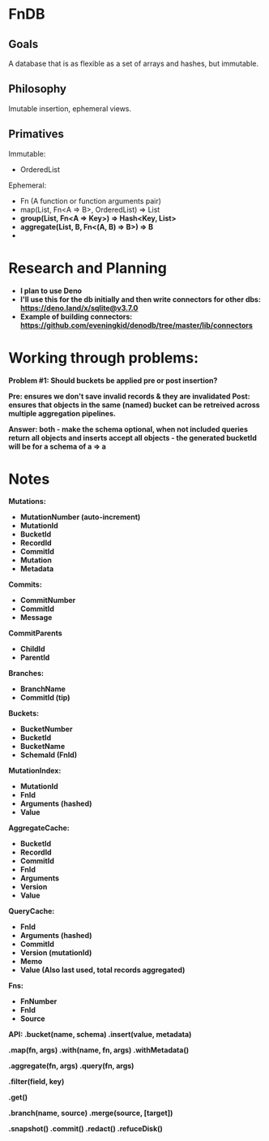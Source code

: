 FnDB
========


Goals
--------

A database that is as flexible as a set of arrays and hashes, but immutable.

Philosophy
--------

Imutable insertion, ephemeral views.

Primatives
--------

Immutable:
- OrderedList

Ephemeral:
- Fn (A function or function arguments pair)
- map(List<A>, Fn<A => B>, OrderedList) => List<B>
- group(List<A>, Fn<A => Key>) => Hash<Key, List<A>>
- aggregate(List<A>, B, Fn<(A, B) => B>) => B
- 




Research and Planning
========
- I plan to use Deno
- I'll use this for the db initially and then write connectors for other dbs: https://deno.land/x/sqlite@v3.7.0
- Example of building connectors: https://github.com/eveningkid/denodb/tree/master/lib/connectors

Working through problems:
==========

Problem #1: Should buckets be applied pre or post insertion?

Pre: ensures we don't save invalid records & they are invalidated
Post: ensures that objects in the same (named) bucket can be retreived across multiple aggregation pipelines.

Answer: both - make the schema optional, when not included queries return all objects and inserts accept all objects - the generated bucketId will be for a schema of a => a

Notes
============


Mutations:
* MutationNumber (auto-increment)
* MutationId
* BucketId
* RecordId
* CommitId
* Mutation
* Metadata

Commits:
* CommitNumber
* CommitId
* Message

CommitParents
* ChildId
* ParentId

Branches:
* BranchName
* CommitId (tip)

Buckets:
* BucketNumber
* BucketId
* BucketName
* SchemaId (FnId)

MutationIndex:
* MutationId
* FnId
* Arguments (hashed)
* Value

AggregateCache:
* BucketId
* RecordId
* CommitId
* FnId
* Arguments
* Version
* Value

QueryCache:
* FnId
* Arguments (hashed)
* CommitId
* Version (mutationId)
* Memo
* Value
(Also last used, total records aggregated)

Fns:
* FnNumber
* FnId
* Source


API:
.bucket(name, schema)
.insert(value, metadata)

.map(fn, args)
.with(name, fn, args)
.withMetadata()

.aggregate(fn, args)
.query(fn, args)

.filter(field, key)

.get()

.branch(name, source)
.merge(source, [target])

.snapshot()
.commit()
.redact()
.refuceDisk()





